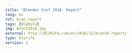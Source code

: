 ```yaml
---
title: "Blender Conf 2016: Report"
lang: en
ref: bcon_report
tags: [BleRiFa]
img: BConf2016.jpg
external: http://BleRiFa.com/en/2016/11/bcon16-report/
type: blerifa
version: 2
---
```

